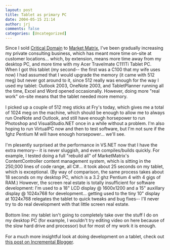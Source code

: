 ```yaml
---
layout: post
title: Tablet as primary PC
date: 2004-05-15 21:14
author: jrj
comments: false
categories: [Uncategorized]
---
```

Since I sold <a href="http://www.criticaldomain.net/" target="_blank">Critical Domain</a> to <a href="http://www.marketmatrix.com" target="_blank">Market Matrix</a>, I've been gradually increasing my private consulting business, which has meant more time on-site at customer locations... which, by extension, means more time away from my desktop PC, and more time with my Acer Travelmate C111Ti Tablet PC. When I got this tablet (my second-- the first was a C100 that my wife uses now) I had assumed that I would upgrade the memory (it came with 512 meg) but never got around to it, since 512 really was enough for the way I used my tablet: Outlook 2003, OneNote 2003, and TabletPlanner running all the time, Excel and Word opened occasionally. However, doing more "real work" on-site means  that the tablet needed more memory. <br /><br />I picked up a couple of 512 meg sticks at Fry's today, which gives me a total of 1024 meg on the machine, which should be enough to allow me to always run OneNote and Outlook, and still have enough horsepower to run Photoshop and VisualStudio.NET once in a while without a problem. I'm also hoping to run VirtualPC now and then to test software, but I'm not sure if the 1ghz Pentium M will have enough horsepower... we'll see. <br /><br />I'm plesently surprised at the performance in VS.NET now that I have the extra memory-- it is never sluggish, and even compiles/builds quickly. For example, I tested doing a full "rebuild all" of MarketMatrix's ContentController content management system, which is sitting in the 250,000 lines of code range, all C#... it took about 25 seconds on my tablet, which is exceptional. (By way of comparison, the same process takes about 18 seconds on my desktop PC, which is a 3.2 ghz Pentium 4 with 4 gigs of RAM.) However, the screen real estate is totally insufficient for software development: I'm used to a 18" LCD display @ 1600x1200 and a 15" auxillary display @ 1024x768 for development... getting used to the tiny 10" display at 1024x768 relegates the tablet to quick tweaks and bug fixes-- I'll never try to do real development with that little screen real estate.<br /><br />Bottom line: my tablet isn't going to completely take over the stuff I do on my desktop PC (for example, I wouldn't try editing video on here because of the slow hard drive and processor) but for most of my work it is enough. <br /><br />For a much more insightful look at doing development on a tablet, check out <a href="http://journals.tuxreports.com/lch/archives/001603.html" target="_blank">this post on Incremental Blogger</a>.
